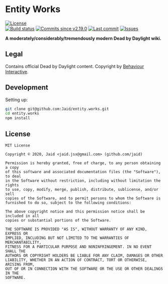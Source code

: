 # Entity Works


<a href="https://raw.githubusercontent.com/Jaid/entity.works/master/license.txt"><img src="https://img.shields.io/github/license/Jaid/entity.works?style=flat-square" alt="License"/></a>  
<a href="https://actions-badge.atrox.dev/Jaid/entity.works/goto"><img src="https://img.shields.io/endpoint.svg?style=flat-square&url=https%3A%2F%2Factions-badge.atrox.dev%2FJaid%2Fentity.works%2Fbadge" alt="Build status"/></a> <a href="https://github.com/Jaid/entity.works/commits"><img src="https://img.shields.io/github/commits-since/Jaid/entity.works/v2.19.0?style=flat-square&logo=github" alt="Commits since v2.19.0"/></a> <a href="https://github.com/Jaid/entity.works/commits"><img src="https://img.shields.io/github/last-commit/Jaid/entity.works?style=flat-square&logo=github" alt="Last commit"/></a> <a href="https://github.com/Jaid/entity.works/issues"><img src="https://img.shields.io/github/issues/Jaid/entity.works?style=flat-square&logo=github" alt="Issues"/></a>  

**A moderately/considerably/tremendously modern Dead by Daylight wiki.**





















## Legal

Contains official Dead by Daylight content. Copyright by [Behaviour Interactive](https://bhvr.com/).

## Development



Setting up:
```bash
git clone git@github.com:Jaid/entity.works.git
cd entity.works
npm install
```


## License
```text
MIT License

Copyright © 2020, Jaid <jaid.jsx@gmail.com> (github.com/jaid)

Permission is hereby granted, free of charge, to any person obtaining a copy
of this software and associated documentation files (the "Software"), to deal
in the Software without restriction, including without limitation the rights
to use, copy, modify, merge, publish, distribute, sublicense, and/or sell
copies of the Software, and to permit persons to whom the Software is
furnished to do so, subject to the following conditions:

The above copyright notice and this permission notice shall be included in all
copies or substantial portions of the Software.

THE SOFTWARE IS PROVIDED "AS IS", WITHOUT WARRANTY OF ANY KIND, EXPRESS OR
IMPLIED, INCLUDING BUT NOT LIMITED TO THE WARRANTIES OF MERCHANTABILITY,
FITNESS FOR A PARTICULAR PURPOSE AND NONINFRINGEMENT. IN NO EVENT SHALL THE
AUTHORS OR COPYRIGHT HOLDERS BE LIABLE FOR ANY CLAIM, DAMAGES OR OTHER
LIABILITY, WHETHER IN AN ACTION OF CONTRACT, TORT OR OTHERWISE, ARISING FROM,
OUT OF OR IN CONNECTION WITH THE SOFTWARE OR THE USE OR OTHER DEALINGS IN THE
SOFTWARE.
```
